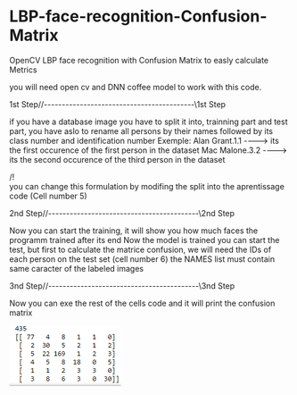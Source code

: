 # LBP-face-recognition-Confusion-Matrix
OpenCV LBP face recognition with  Confusion Matrix to easly calculate Metrics

you will need open cv and DNN coffee model to work with this code.

1st Step//------------------------------------------\\1st Step 

if you have a database image you have to split it into, trainning part and test part, you have aslo to rename all persons by their names followed by its class number and identification number 
Exemple: Alan Grant.1.1 ----> its the first occurence of the first person in the dataset
         Mac Malone.3.2 ----> its the second occurence of the third person in the dataset

/!\
you can change this formulation by modifing the split into the aprentissage code (Cell number 5)
         
2nd Step//------------------------------------------\\2nd Step 

Now you can start the training, it will show you how much faces the programm trained after its end
Now the model is trained you can start the test, but first to calculate the matrice confusion, we will need the IDs of each person on the test set (cell number 6)
the NAMES list must contain same caracter of the labeled images


3nd Step//------------------------------------------\\3nd Step

Now you can exe the rest of the cells code and it will print the confusion matrix

![Alt text](https://github.com/Altarois/LBP-face-recognition-Confusion-Matrix/blob/master/images/confusion%20matrix.PNG?raw=true "Title")

